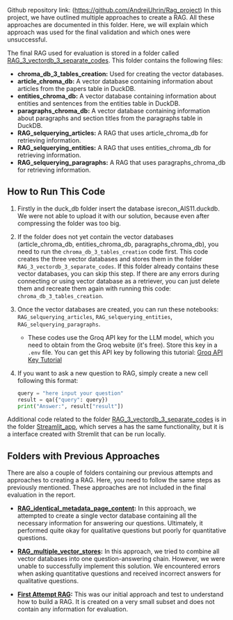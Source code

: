 Github repository link: (https://github.com/AndrejUhrin/Rag_project)
In this project, we have outlined multiple approaches to create a RAG. All these approaches are documented in this folder. Here, we will explain which approach was used for the final validation and which ones were unsuccessful.

The final RAG used for evaluation is stored in a folder called [RAG_3_vectordb_3_separate_codes](RAG_3_vectordb_3_separate_codes). This folder contains the following files:

- **chroma_db_3_tables_creation:** Used for creating the vector databases.
- **article_chroma_db:** A vector database containing information about articles from the papers table in DuckDB.
- **entities_chroma_db:** A vector database containing information about entities and sentences from the entities table in DuckDB.
- **paragraphs_chroma_db:** A vector database containing information about paragraphs and section titles from the paragraphs table in DuckDB.
- **RAG_selquerying_articles:** A RAG that uses article_chroma_db for retrieving information.
- **RAG_selquerying_entities:** A RAG that uses entities_chroma_db for retrieving information.
- **RAG_selquerying_paragraphs:** A RAG that uses paragraphs_chroma_db for retrieving information.

## How to Run This Code
1. Firstly in the duck_db folder insert the database isrecon_AIS11.duckdb. We were not able to upload it with our solution, because even after compressing the folder was too big.

2. If the folder does not yet contain the vector databases (article_chroma_db, entities_chroma_db, paragraphs_chroma_db), you need to run the `chroma_db_3_tables_creation` code first. This code creates the three vector databases and stores them in the folder `RAG_3_vectordb_3_separate_codes`. If this folder already contains these vector databases, you can skip this step. If there are any errors during connecting or using vector database as a retriever, you can just delete them and recreate them again with running this code: `chroma_db_3_tables_creation`.
3. Once the vector databases are created, you can run these notebooks: `RAG_selquerying_articles`, `RAG_selquerying_entities`, `RAG_selquerying_paragraphs`.
   - These codes use the Groq API key for the LLM model, which you need to obtain from the Groq website (it's free). Store this key in a `.env` file. You can get this API key by following this tutorial: [Groq API Key Tutorial](https://www.youtube.com/watch?v=VmNhDUKMHd4&list=LL&index=1)
4. If you want to ask a new question to RAG, simply create a new cell following this format:
   ```python
   query = "here input your question"
   result = qa({"query": query})
   print("Answer:", result["result"])

Additional code related to the folder [RAG_3_vectordb_3_separate_codes](RAG_3_vectordb_3_separate_codes) is in the folder [Streamlit_app](Streamlit_app), which serves a has the same functionality, but it is a interface created with Stremlit that can be run locally.

## Folders with Previous Approaches

There are also a couple of folders containing our previous attempts and approaches to creating a RAG. Here, you need to follow the same steps as previously mentioned. These approaches are not included in the final evaluation in the report.

- **[RAG_identical_metadata_page_content](RAG_identical_metadata_page_content):** In this approach, we attempted to create a single vector database containing all the necessary information for answering our questions. Ultimately, it performed quite okay for qualitative questions but poorly for quantitative questions.
  
- **[RAG_multiple_vector_stores](RAG_multiple_vector_stores):** In this approach, we tried to combine all vector databases into one question-answering chain. However, we were unable to successfully implement this solution. We encountered errors when asking quantitative questions and received incorrect answers for qualitative questions.

- **[First Attempt RAG](first_attempt_rag):** This was our initial approach and test to understand how to build a RAG. It is created on a very small subset and does not contain any information for evaluation.



